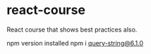 # react-course
React course that shows best practices also.

npm version installed
npm i query-string@6.1.0
